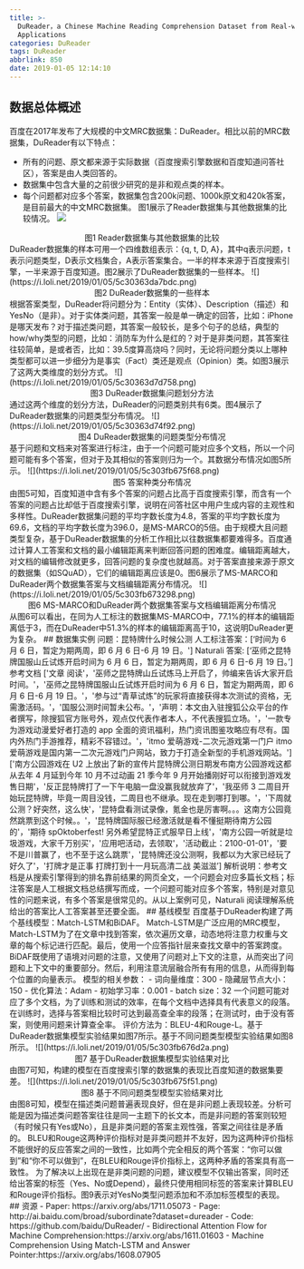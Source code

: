 ```yaml
---
title: >-
  DuReader，a Chinese Machine Reading Comprehension Dataset from Real-world
  Applications
categories: DuReader
tags: DuReader
abbrlink: 850
date: 2019-01-05 12:14:10
---
```

## 数据总体概述
百度在2017年发布了大规模的中文MRC数据集：DuReader。相比以前的MRC数据集，DuReader有以下特点：
- 所有的问题、原文都来源于实际数据（百度搜索引擎数据和百度知道问答社区），答案是由人类回答的。
- 数据集中包含大量的之前很少研究的是非和观点类的样本。
- 每个问题都对应多个答案，数据集包含200k问题、1000k原文和420k答案，是目前最大的中文MRC数据集。
图1展示了Reader数据集与其他数据集的比较情况。
![](https://i.loli.net/2019/01/05/5c30363d9ba96.png)
<center>图1 Reader数据集与其他数据集的比较</center>
<!--more-->
DuReader数据集的样本可用一个四维数组表示：{q, t, D, A}，其中q表示问题，t表示问题类型，D表示文档集合，A表示答案集合。一半的样本来源于百度搜索引擎，一半来源于百度知道。图2展示了DuReader数据集的一些样本。
![](https://i.loli.net/2019/01/05/5c30363da7bdc.png)
<center>图2 DuReader数据集的一些样本</center>
根据答案类型，DuReader将问题分为：Entity（实体）、Description（描述）和YesNo（是非）。对于实体类问题，其答案一般是单一确定的回答，比如：iPhone是哪天发布？对于描述类问题，其答案一般较长，是多个句子的总结，典型的how/why类型的问题，比如：消防车为什么是红的？对于是非类问题，其答案往往较简单，是或者否，比如：39.5度算高烧吗？同时，无论将问题分类以上哪种类型都可以进一步细分为是事实（Fact）类还是观点（Opinion）类。如图3展示了这两大类维度的划分方式。
![](https://i.loli.net/2019/01/05/5c30363d7d758.png)
<center>图3 DuReader数据集问题划分方法</center>
通过这两个维度的划分方法，DuReader的问题类别共有6类。图4展示了DuReader数据集的问题类型分布情况。
![](https://i.loli.net/2019/01/05/5c30363d74f92.png)
<center>图4 DuReader数据集的问题类型分布情况</center>
基于问题和文档来对答案进行标注，由于一个问题可能对应多个文档，所以一个问题可能有多个答案，但对于及其相似的答案则归为一个。其数据分布情况如图5所示。
![](https://i.loli.net/2019/01/05/5c303fb675f68.png)
<center>图5 答案种类分布情况</center>
由图5可知，百度知道中含有多个答案的问题占比高于百度搜索引擎，而含有一个答案的问题占比却低于百度搜索引擎，说明在问答社区中用户生成内容的主观性和多样性。DuReader数据集问题的平均字数长度为4.8，答案的平均字数长度为69.6，文档的平均字数长度为396.0，是MS-MARCO的5倍。由于规模大且问题类型复杂，基于DuReader数据集的分析工作相比以往数据集都要难得多。百度通过计算人工答案和文档的最小编辑距离来判断回答问题的困难度。编辑距离越大，对文档的编辑修改就更多，回答问题的复杂度也就越高。对于答案直接来源于原文的数据集（如SQuAD），它们的编辑距离应该是0。图6展示了MS-MARCO和DuReader两个数据集答案与文档编辑距离分布情况。
![](https://i.loli.net/2019/01/05/5c303fb673298.png)
<center>图6 MS-MARCO和DuReader两个数据集答案与文档编辑距离分布情况</center>
从图6可以看出，在同为人工标注的数据集MS-MARCO中，77.1%的样本的编辑距离低于3，而在DuReader中51.3%的样本的编辑距离高于10，这说明DuReader更为复杂。
## 数据集实例
问题：昆特牌什么时候公测
人工标注答案：[‘时间为 6 月 6 日，暂定为期两周，即 6 月 6 日-6 月 19 日。']
Naturali 答案: [‘巫师之昆特牌国服山丘试炼开启时间为 6 月 6 日，暂定为期两周，即 6 月 6 日-6 月 19 日。’]
参考文档
['文章 阅读'，'巫师之昆特牌山丘试炼马上开启了，帅编来告诉大家开启时间。'，'巫师之昆特牌国服山丘试炼开启时间为 6 月 6 日，暂定为期两周，即 6 月 6 日-6 月 19 日。'，'参与过“青草试炼”的玩家将直接获得本次测试的资格，无需激活码。'，'国服公测时间暂未公布。'，'声明：本文由入驻搜狐公众平台的作者撰写，除搜狐官方账号外，观点仅代表作者本人，不代表搜狐立场。'，'一款专为游戏动漫爱好者打造的 app 全面的资讯福利，热门资讯图鉴攻略应有尽有。国内外热门手游推荐，精彩不容错过。'，'itmo 爱萌游戏-二次元游戏第一门户 itmo 爱萌游戏是国内第一二次元游戏门户网站，致力于打造全新型的手机游戏网站。']
['南方公园游戏在 U2 上放出了新的宣传片昆特牌公测日期发布南方公园游戏这都从去年 4 月延到今年 10 月不过动画 21 季今年 9 月开始播刚好可以衔接到游戏发售日期'，'反正昆特牌打了一下午电脑一盘没赢我就放弃了'，'我巫师 3 二周目开始玩昆特牌，毕竟一周目没钱，二周目也不继承。现在走到哪打到哪。'，'下周就公测？好突然，这么快'，'昆特盘看测试录像，氪金也是厉害啊。。。这南方公园竟然跳票到这个时候。。'，'昆特牌国际服已经激活就是看不懂挺期待南方公园的'，'期待 spOktoberfest! 另外希望昆特正式服早日上线'，'南方公园一听就是垃圾游戏，大家千万别买'，'应用吧活动，去领取'，'活动截止：2100-01-01'，'要不是川普赢了，也不至于这么跳票'，'昆特牌还没公测啊，我都以为大家已经玩了好久了'，'打牌才是正事 打牌打到十一月玩高清二战 美滋滋’]
解析说明：参考文档是从搜索引擎得到的排名靠前结果的网页全文，一个问题会对应多篇长文档；标注答案是人工根据文档总结撰写而成，一个问题可能对应多个答案，特别是对意见性的问题来说，有多个答案是很常见的。从以上案例可见，Naturali 阅读理解系统给出的答案比人工答案甚至还要全面。
## 基线模型
百度基于DuReader构建了两个基线模型：Match-LSTM和BiDAF。
Match-LSTM是广泛应用的MRC模型，Match-LSTM为了在文章中找到答案，依次遍历文章，动态地将注意力权重与文章的每个标记进行匹配。最后，使用一个应答指针层来查找文章中的答案跨度。
BiDAF既使用了语境对问题的注意，又使用了问题对上下文的注意，从而突出了问题和上下文中的重要部分。然后，利用注意流层融合所有有用的信息，从而得到每个位置的向量表示。
模型的相关参数：
- 词向量维度：300
- 隐藏层节点大小：150
- 优化算法：Adam
- 初始学习率：0.001
- batch size：32
一个问题可能对应了多个文档，为了训练和测试的效率，在每个文档中选择具有代表意义的段落。在训练时，选择与答案相比较时可达到最高查全率的段落；在测试时，由于没有答案，则使用问题来计算查全率。
评价方法为：BLEU-4和Rouge-L。基于DuReader数据集模型实验结果如图7所示。基于不同问题类型模型实验结果如图8所示。
![](https://i.loli.net/2019/01/05/5c303fb676d2a.png)
<center>图7 基于DuReader数据集模型实验结果对比</center>
由图7可知，构建的模型在百度搜索引擎的数据集的表现比百度知道的数据集要差。
![](https://i.loli.net/2019/01/05/5c303fb675f51.png)
<center>图8 基于不同问题类型模型实验结果对比</center>
由图8可知，模型在描述类问题普遍表现良好，但在是非问题上表现较差。分析可能是因为描述类问题答案往往是同一主题下的长文本，而是非问题的答案则较短（有时候只有Yes或No），且是非类问题的答案主观性强，答案之间往往是矛盾的。
BLEU和Rouge这两种评价指标对是非类问题并不友好，因为这两种评价指标不能很好的反应答案之间的一致性，比如两个完全相反的两个答案：“你可以做到”和“你不可以做到”，在BLEU和Rouge评价指标上，这两种矛盾的答案具有高一致性。
为了解决以上出现在是非类问题的问题，建议模型不仅输出答案，同时还给出答案的标签（Yes、No或Depend），最终只使用相同标签的答案来计算BLEU和Rouge评价指标。图9表示对YesNo类型问题添加和不添加标签模型的表现。
## 资源
- Paper: https://arxiv.org/abs/1711.05073
- Page: http://ai.baidu.com/broad/subordinate?dataset=dureader
- Code: https://github.com/baidu/DuReader/
- Bidirectional Attention Flow for Machine Comprehension:https://arxiv.org/abs/1611.01603
- Machine Comprehension Using Match-LSTM and Answer Pointer:https://arxiv.org/abs/1608.07905
